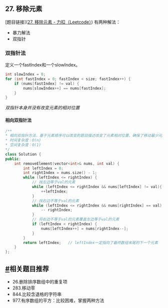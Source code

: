 ## 27. 移除元素
[题目链接]([27. 移除元素 - 力扣（Leetcode）](https://leetcode.cn/problems/remove-element/))
有两种解法：
* 暴力解法
* 双指针
### 双指针法
定义一个fastIndex和一个slowIndex。
```C++
int slowIndex = 0;
for (int fastIndex = 0; fastIndex < size; fastIndex++) {
	if (nums[fastIndex] != val) {
		nums[slowIndex++] == nums[fastIndex];
	}
}
```
*双指针本身并没有改变元素的相对位置*
#### 相向双指针法
```C++
/**
* 相向双指针方法，基于元素顺序可以改变的题目描述改变了元素相对位置，确保了移动最少元素
* 时间复杂度：O(n)
* 空间复杂度：O(1)
*/
class Solution {
public:
    int removeElement(vector<int>& nums, int val) {
        int leftIndex = 0;
        int rightIndex = nums.size() - 1;
        while (leftIndex <= rightIndex) {
            // 找左边等于val的元素
            while (leftIndex <= rightIndex && nums[leftIndex] != val){
                ++leftIndex;
            }
            // 找右边不等于val的元素
            while (leftIndex <= rightIndex && nums[rightIndex] == val) {
                -- rightIndex;
            }
            // 将右边不等于val的元素覆盖左边等于val的元素
            if (leftIndex < rightIndex) {
                nums[leftIndex++] = nums[rightIndex--];
            }
        }
        return leftIndex;   // leftIndex一定指向了最终数组末尾的下一个元素
    }
};
```
## [#](https://programmercarl.com/0027.%E7%A7%BB%E9%99%A4%E5%85%83%E7%B4%A0.html#%E7%9B%B8%E5%85%B3%E9%A2%98%E7%9B%AE%E6%8E%A8%E8%8D%90)相关题目推荐

-   26.删除排序数组中的重复项
-   283.移动零
-   844.比较含退格的字符串
-   977.有序数组的平方：比较困难，掌握两种方法

